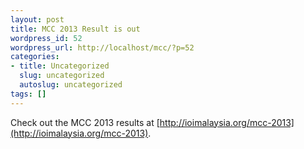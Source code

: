 ```yaml
---
layout: post
title: MCC 2013 Result is out
wordpress_id: 52
wordpress_url: http://localhost/mcc/?p=52
categories:
- title: Uncategorized
  slug: uncategorized
  autoslug: uncategorized
tags: []
---
```

Check out the MCC 2013 results at [http://ioimalaysia.org/mcc-2013](http://ioimalaysia.org/mcc-2013).
